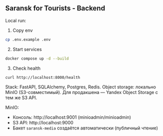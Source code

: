 ## Saransk for Tourists - Backend

Local run:

1. Copy env
```bash
cp .env.example .env
```
2. Start services
```bash
docker compose up -d --build
```
3. Check health
```bash
curl http://localhost:8000/health
```

Stack: FastAPI, SQLAlchemy, Postgres, Redis. Object storage: локально MinIO (S3-совместимый). Для продакшена — Yandex Object Storage с тем же S3 API.

MinIO:
- Консоль: http://localhost:9001 (minioadmin/minioadmin)
- S3 API: http://localhost:9000
- Бакет `saransk-media` создаётся автоматически (публичный чтение)

